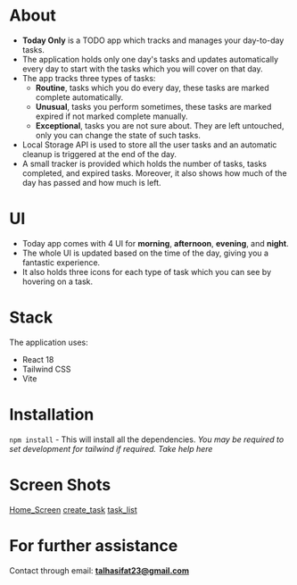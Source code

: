 # About

- **Today Only** is a TODO app which tracks and manages your day-to-day tasks.
- The application holds only one day's tasks and updates automatically every day to start with the tasks which you will cover on that day.
- The app tracks three types of tasks:
  - **Routine**, tasks which you do every day, these tasks are marked complete automatically.
  - **Unusual**, tasks you perform sometimes, these tasks are marked expired if not marked complete manually.
  - **Exceptional**, tasks you are not sure about. They are left untouched, only you can change the state of such tasks.
- Local Storage API is used to store all the user tasks and an automatic cleanup is triggered at the end of the day.
- A small tracker is provided which holds the number of tasks, tasks completed, and expired tasks. Moreover, it also shows how much of the day has passed and how much is left.

# UI

- Today app comes with 4 UI for **morning**, **afternoon**, **evening**, and **night**.
- The whole UI is updated based on the time of the day, giving you a fantastic experience.
- It also holds three icons for each type of task which you can see by hovering on a task.

# Stack

The application uses:

- React 18
- Tailwind CSS
- Vite

# Installation

`npm install` - This will install all the dependencies.
_You may be required to set development for tailwind if required. Take help here_

# Screen Shots

[Home_Screen]("/public/1.png")
[create_task]("/publiccreate-task.png")
[task_list]("/public/task-list.png")

# For further assistance

Contact through email: **talhasifat23@gmail.com**
